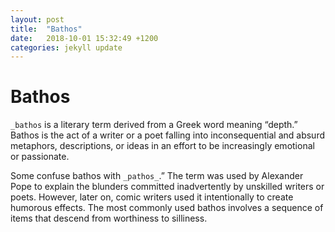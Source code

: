 ```yaml
---
layout: post
title:  "Bathos"
date:   2018-10-01 15:32:49 +1200
categories: jekyll update
---
```


# Bathos

`_bathos` is a literary term derived from a Greek word meaning “depth.” Bathos is the act of a writer or a poet falling into inconsequential and absurd metaphors, descriptions, or ideas in an effort to be increasingly emotional or passionate.

Some confuse bathos with `_pathos_`.” The term was used by Alexander Pope to explain the blunders committed inadvertently by unskilled writers or poets. However, later on, comic writers used it intentionally to create humorous effects. The most commonly used bathos involves a sequence of items that descend from worthiness to silliness.
